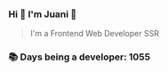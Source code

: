 ### Hi 👋 I&#39;m Juani 🦁

> I&#39;m a Frontend Web Developer SSR

### 📚 Days being a developer: 1055
